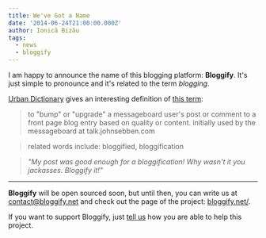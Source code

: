 ```yaml
---
title: We've Got a Name
date: '2014-06-24T21:00:00.000Z'
author: Ionică Bizău
tags:
  - news
  - bloggify
---
```

I am happy to announce the name of this blogging platform: **Bloggify**. It's just simple to pronounce and it's related to the term *blogging*.

[Urban Dictionary](http://www.urbandictionary.com/) gives an interesting definition of [this term](http://www.urbandictionary.com/define.php?term=bloggify):

> to "bump" or "upgrade" a messageboard user's post or comment to a front page blog entry based on quality or content. initially used by the messageboard at talk.johnsebben.com

> related words include: bloggified, bloggification

> *"My post was good enough for a bloggification! Why wasn't it you jackasses. Bloggify it!"*

---

**Bloggify** will be open sourced soon, but until then, you can write us at [contact@bloggify.net](mailTo:contact@bloggify.net) and check out the page of the project: [bloggify.net/](http://bloggify.net/).

If you want to support Bloggify, just [tell us](mailTo:contact@bloggify.net) how you are able to help this project.
